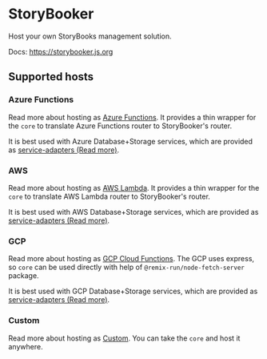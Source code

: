 # StoryBooker

Host your own StoryBooks management solution.

Docs: https://storybooker.js.org

## Supported hosts

### Azure Functions

Read more about hosting as [Azure Functions](./packages/azure/README.md). It provides a thin wrapper for the `core` to translate Azure Functions router to StoryBooker's router.

It is best used with Azure Database+Storage services, which are provided as [service-adapters (Read more)](./packages/azure/README.md).

### AWS

Read more about hosting as [AWS Lambda](./packages/aws/README.md). It provides a thin wrapper for the `core` to translate AWS Lambda router to StoryBooker's router.

It is best used with AWS Database+Storage services, which are provided as [service-adapters (Read more)](./packages/aws/README.md).

### GCP

Read more about hosting as [GCP Cloud Functions](./packages/gcp/README.md). The GCP uses express, so `core` can be used directly with help of `@remix-run/node-fetch-server` package.

It is best used with GCP Database+Storage services, which are provided as [service-adapters (Read more)](./packages/gcp/README.md).

### Custom

Read more about hosting as [Custom](./packages/core/README.md). You can take the `core` and host it anywhere.
